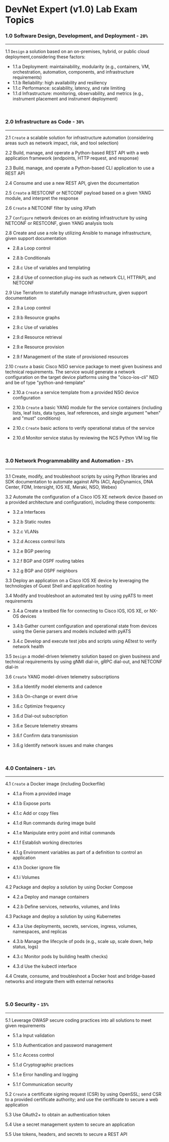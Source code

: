 # DevNet Expert (v1.0) Lab Exam Topics

### 1.0 Software Design, Development, and Deployment - ``20%``
---
1.1 `Design` a solution based on an on-premises, hybrid, or public cloud deployment,considering these factors:
- 1.1.a Deployment: maintainability, modularity (e.g., containers, VM, orchestration, automation, components, and infrastructure requirements)
- 1.1.b Reliability: high availability and resiliency
- 1.1.c Performance: scalability, latency, and rate limiting
- 1.1.d Infrastructure: monitoring, observability, and metrics (e.g., instrument placement and instrument deployment)

<br>

### 2.0 Infrastructure as Code - ``30%``
---
2.1 `Create` a scalable solution for infrastructure automation (considering areas such as network impact, risk, and tool selection)

2.2 Build, manage, and operate a Python-based REST API with a web application framework (endpoints, HTTP request, and response)

2.3 Build, manage, and operate a Python-based CLI application to use a REST API

2.4 Consume and use a new REST API, given the documentation

2.5 `Create` a RESTCONF or NETCONF payload based on a given YANG module, and interpret the response

2.6 `Create` a NETCONF filter by using XPath

2.7 `Configure` network devices on an existing infrastructure by using NETCONF or RESTCONF, given YANG analysis tools

2.8 Create and use a role by utilizing Ansible to manage infrastructure, given support documentation

- 2.8.a Loop control

- 2.8.b Conditionals

- 2.8.c Use of variables and templating

- 2.8.d Use of connection plug-ins such as network CLI, HTTPAPI, and NETCONF

2.9 Use Terraform to statefully manage infrastructure, given support documentation

- 2.9.a Loop control

- 2.9.b Resource graphs

- 2.9.c Use of variables

- 2.9.d Resource retrieval

- 2.9.e Resource provision

- 2.9.f Management of the state of provisioned resources

2.10 `Create` a basic Cisco NSO service package to meet given business and technical requirements. The service would generate a network configuration on the target device platforms using the "cisco-ios-cli" NED and be of type "python-and-template"

- 2.10.a `Create` a service template from a provided NSO device configuration

- 2.10.b `Create` a basic YANG module for the service containers (including lists, leaf lists, data types, leaf references, and single argument "when" and "must" conditions)

- 2.10.c `Create` basic actions to verify operational status of the service

- 2.10.d Monitor service status by reviewing the NCS Python VM log file

<br>

### 3.0 Network Programmability and Automation - ``25%``
---
3.1 Create, modify, and troubleshoot scripts by using Python libraries and SDK documentation to automate against APIs (ACI, AppDynamics, DNA Center, FDM, Intersight, IOS XE, Meraki, NSO, Webex)

3.2 Automate the configuration of a Cisco IOS XE network device (based on a provided architecture and configuration), including these components:

- 3.2.a Interfaces

- 3.2.b Static routes

- 3.2.c VLANs

- 3.2.d Access control lists

- 3.2.e BGP peering

- 3.2.f BGP and OSPF routing tables

- 3.2.g BGP and OSPF neighbors

3.3 Deploy an application on a Cisco IOS XE device by leveraging the technologies of Guest Shell and application hosting

3.4 Modify and troubleshoot an automated test by using pyATS to meet requirements

- 3.4.a Create a testbed file for connecting to Cisco IOS, IOS XE, or NX-OS devices

- 3.4.b Gather current configuration and operational state from devices using the Genie parsers and models included with pyATS

- 3.4.c Develop and execute test jobs and scripts using AEtest to verify network health

3.5 `Design` a model-driven telemetry solution based on given business and technical requirements by using gNMI dial-in, gRPC dial-out, and NETCONF dial-in

3.6 `Create` YANG model-driven telemetry subscriptions

- 3.6.a Identify model elements and cadence

- 3.6.b On-change or event drive

- 3.6.c Optimize frequency

- 3.6.d Dial-out subscription

- 3.6.e Secure telemetry streams

- 3.6.f Confirm data transmission

- 3.6.g Identify network issues and make changes

<br>

### 4.0 Containers - ``10%``
---
4.1 `Create` a Docker image (including Dockerfile)

- 4.1.a From a provided image

- 4.1.b Expose ports

- 4.1.c Add or copy files

- 4.1.d Run commands during image build

- 4.1.e Manipulate entry point and initial commands

- 4.1.f Establish working directories

- 4.1.g Environment variables as part of a definition to control an application

- 4.1.h Docker ignore file

- 4.1.i Volumes

4.2 Package and deploy a solution by using Docker Compose

- 4.2.a Deploy and manage containers

- 4.2.b Define services, networks, volumes, and links

4.3 Package and deploy a solution by using Kubernetes

- 4.3.a Use deployments, secrets, services, ingress, volumes, namespaces, and replicas

- 4.3.b Manage the lifecycle of pods (e.g., scale up, scale down, help status, logs)

- 4.3.c Monitor pods by building health checks)

- 4.3.d Use the kubectl interface

4.4 Create, consume, and troubleshoot a Docker host and bridge-based networks and integrate them with external networks


<br>

### 5.0 Security - ``15%``
---
5.1 Leverage OWASP secure coding practices into all solutions to meet given requirements

- 5.1.a Input validation

- 5.1.b Authentication and password management

- 5.1.c Access control

- 5.1.d Cryptographic practices

- 5.1.e Error handling and logging

- 5.1.f Communication security

5.2 `Create` a certificate signing request (CSR) by using OpenSSL; send CSR to a provided certificate authority; and use the certificate to secure a web application

5.3 Use OAuth2+ to obtain an authentication token

5.4 Use a secret management system to secure an application

5.5 Use tokens, headers, and secrets to secure a REST API
